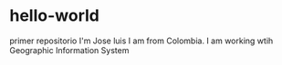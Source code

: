 # hello-world
primer repositorio
I'm Jose luis
I am from Colombia. 
I am working wtih Geographic Information System

